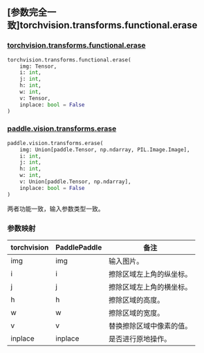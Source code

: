 ## [参数完全一致]torchvision.transforms.functional.erase

### [torchvision.transforms.functional.erase](https://pytorch.org/vision/main/generated/torchvision.transforms.functional.erase.html?highlight=erase#torchvision.transforms.functional.erase)

```python
torchvision.transforms.functional.erase(
    img: Tensor,
    i: int,
    j: int,
    h: int,
    w: int,
    v: Tensor,
    inplace: bool = False
)
```

### [paddle.vision.transforms.erase](https://www.paddlepaddle.org.cn/documentation/docs/zh/develop/api/paddle/vision/transforms/erase_cn.html)

```python
paddle.vision.transforms.erase(
    img: Union[paddle.Tensor, np.ndarray, PIL.Image.Image],
    i: int,
    j: int,
    h: int,
    w: int,
    v: Union[paddle.Tensor, np.ndarray],
    inplace: bool = False
)
```

两者功能一致，输入参数类型一致。

### 参数映射

| torchvision | PaddlePaddle    | 备注                                                         |
| ----------- | --------------- | ------------------------------------------------------------ |
| img         | img             | 输入图片。 |
| i           | i               | 擦除区域左上角的纵坐标。  |
| j           | j               | 擦除区域左上角的横坐标。  |
| h           | h               | 擦除区域的高度。       |
| w           | w               | 擦除区域的宽度。       |
| v           | v               | 替换擦除区域中像素的值。 |
| inplace     | inplace         | 是否进行原地操作。    |
